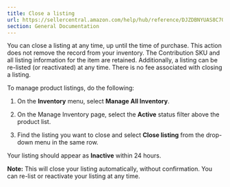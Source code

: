 ```yaml
---
title: Close a listing
url: https://sellercentral.amazon.com/help/hub/reference/DJZDBNYUAS8C7QB
section: General Documentation
---
```


You can close a listing at any time, up until the time of purchase. This
action does not remove the record from your inventory. The Contribution SKU
and all listing information for the item are retained. Additionally, a listing
can be re-listed (or reactivated) at any time. There is no fee associated with
closing a listing.

To manage product listings, do the following:

  1. On the **Inventory** menu, select **Manage All Inventory**.

  2. On the Manage Inventory page, select the **Active** status filter above the product list.

  3. Find the listing you want to close and select **Close listing** from the drop-down menu in the same row.

Your listing should appear as **Inactive** within 24 hours.

**Note:** This will close your listing automatically, without confirmation.
You can re-list or reactivate your listing at any time.

